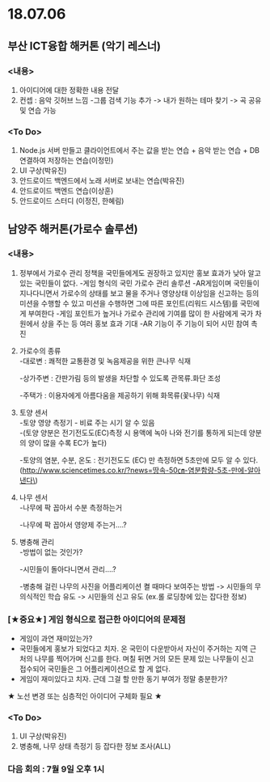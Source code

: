 # 18.07.06

## 부산 ICT융합 해커톤 \(악기 레스너\)

### &lt;내용&gt;

1. 아이디어에 대한 정확한 내용 전달
2. 컨셉 : 음악 깃허브 느낌 -그룹 검색 기능 추가 -&gt; 내가 원하는 테마 찾기 -&gt; 곡 공유 및 연습 가능

### &lt;To Do&gt;

1. Node.js 서버 만들고 클라이언트에서 주는 값을 받는 연습 + 음악 받는 연습 + DB연결하여 저장하는 연습\(이정민\)
2. UI 구상\(박유진\)
3. 안드로이드 백엔드에서 노래 서버로 보내는 연습\(박유진\)
4. 안드로이드 백엔드 연습\(이상훈\)
5. 안드로이드 스터디 \(이정진, 한혜림\)

## 남양주 해커톤\(가로수 솔루션\)

### &lt;내용&gt;

1. 정부에서 가로수 관리 정책을 국민들에게도 권장하고 있지만 홍보 효과가 낮아 알고 있는 국민들이 없다. -게임 형식의 국민 가로수 관리 솔루션 -AR게임이며 국민들이 지나다니면서 가로수의 상태를 보고 물을 주거나 영양상태 이상임을 신고하는 등의 미션을 수행할 수 있고 미션을 수행하면 그에 따른 포인트\(리워드 시스템\)를 국민에게 부여한다 -게임 포인트가 높거나 가로수 관리에 기여를 많이 한 사람에게 국가 차원에서 상을 주는 등 여러 홍보 효과 기대 -AR 기능이 주 기능이 되어 시민 참여 촉진
2. 가로수의 종류  
   -대로변 : 쾌적한 교통환경 및 녹음제공을 위한 큰나무 식재

   -상가주변 : 간판가림 등의 발생을 차단할 수 있도록 관목류.화단 조성

   -주택가 : 이용자에게 아름다움을 제공하기 위해 화목류\(꽃나무\) 식재

3. 토양 센서  
   -토양 영양 측정기 - 비료 주는 시기 알 수 있음  
   -\(토양 양분은 전기전도도\(EC\)측정 시 용액에 녹아 나와 전기를 통하게 되는데 양분의 양이 많을 수록 EC가 높다\)

   -토양의 염분, 수분, 온도 : 전기전도도 \(EC\) 만 측정하면 5초만에 모두 알 수 있다.\(http://www.sciencetimes.co.kr/?news=땅속-50㎝-염분함량-5초-만에-알아낸다\)

4. 나무 센서  
   -나무에 팍 꼽아서 수분 측정하는거

   -나무에 팍 꼽아서 영양제 주는거….?

5. 병충해 관리  
   -방법이 없는 것인가?

   -시민들이 돌아다니면서 관리….?

   -병충해 걸린 나무의 사진을 어플리케이션 켤 때마다 보여주는 방법 -&gt; 시민들의 무의식적인 학습 유도 -&gt; 시민들의 신고 유도 \(ex.롤 로딩창에 있는 잡다한 정보\)

### \[★중요★\] 게임 형식으로 접근한 아이디어의 문제점

* 게임이 과연 재미있는가?
* 국민들에게 홍보가 되었다고 치자. 온 국민이 다운받아서 자신이 주거하는 지역 근처의 나무를 찍어가며 신고를 한다. 며칠 뒤면 거의 모든 문제 있는 나무들이 신고 접수되어 국민들은 그 어플리케이션으로 할 게 없다.
* 게임이 재미있다고 치자. 근데 그걸 할 만한 동기 부여가 정말 충분한가?

★ 노선 변경 또는 심층적인 아이디어 구체화 필요 ★

### &lt;To Do&gt;

1. UI 구상\(박유진\)
2. 병충해, 나무 상태 측정기 등 잡다한 정보 조사\(ALL\)

### 다음 회의 : 7월 9일 오후 1시 


